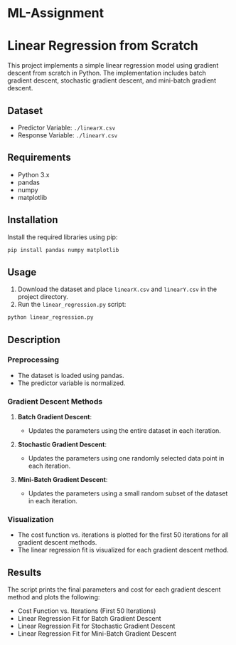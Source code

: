 # ML-Assignment
# Linear Regression from Scratch

This project implements a simple linear regression model using gradient descent from scratch in Python. The implementation includes batch gradient descent, stochastic gradient descent, and mini-batch gradient descent.

## Dataset

- Predictor Variable: `./linearX.csv`
- Response Variable: `./linearY.csv`

## Requirements

- Python 3.x
- pandas
- numpy
- matplotlib

## Installation

Install the required libraries using pip:

```bash
pip install pandas numpy matplotlib
```

## Usage

1. Download the dataset and place `linearX.csv` and `linearY.csv` in the project directory.
2. Run the `linear_regression.py` script:

```bash
python linear_regression.py
```

## Description

### Preprocessing

- The dataset is loaded using pandas.
- The predictor variable is normalized.

### Gradient Descent Methods

1. **Batch Gradient Descent**:
   - Updates the parameters using the entire dataset in each iteration.

2. **Stochastic Gradient Descent**:
   - Updates the parameters using one randomly selected data point in each iteration.

3. **Mini-Batch Gradient Descent**:
   - Updates the parameters using a small random subset of the dataset in each iteration.

### Visualization

- The cost function vs. iterations is plotted for the first 50 iterations for all gradient descent methods.
- The linear regression fit is visualized for each gradient descent method.

## Results

The script prints the final parameters and cost for each gradient descent method and plots the following:
- Cost Function vs. Iterations (First 50 Iterations)
- Linear Regression Fit for Batch Gradient Descent
- Linear Regression Fit for Stochastic Gradient Descent
- Linear Regression Fit for Mini-Batch Gradient Descent
